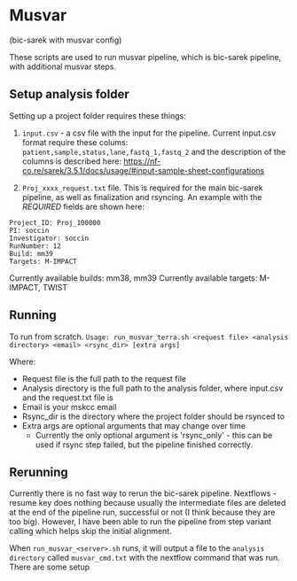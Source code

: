 # Musvar 
(bic-sarek with musvar config)

These scripts are used to run musvar pipeline, which is bic-sarek pipeline, with additional musvar steps.

## Setup analysis folder
Setting up a project folder requires these things:
1. `input.csv` - a csv file with the input for the pipeline. Current input.csv format require these colums: `patient,sample,status,lane,fastq_1,fastq_2` and the description of the columns is described here: https://nf-co.re/sarek/3.5.1/docs/usage/#input-sample-sheet-configurations 

2. `Proj_xxxx_request.txt` file. This is required for the main bic-sarek pipeline, as well as finalization and rsyncing. An example with the *REQUIRED* fields are shown here:
``` 
Project_ID: Proj_100000
PI: soccin
Investigator: soccin
RunNumber: 12
Build: mm39
Targets: M-IMPACT
```
Currently available builds: mm38, mm39
Currently available targets: M-IMPACT, TWIST

## Running

To run from scratch. 
`Usage: run_musvar_terra.sh <request file> <analysis directory> <email> <rsync_dir> [extra args]`

Where:
- Request file is the full path to the request file
- Analysis directory is the full path to the analysis folder, where input.csv and the request.txt file is
- Email is your mskcc email
- Rsync_dir is the directory where the project folder should be rsynced to
- Extra args are optional arguments that may change over time
    - Currently the only optional argument is 'rsync_only' - this can be used if rsync step failed, but the pipeline finished correctly.

## Rerunning

Currently there is no fast way to rerun the bic-sarek pipeline. Nextflows -resume key does nothing because usually the intermediate files are deleted at the end of the pipeline run, successful or not (I think because they are too big). However, I have been able to run the pipeline from step variant calling which helps skip the initial alignment. 

When `run_musvar_<server>.sh` runs, it will output a file to the `analysis directory` called `musvar_cmd.txt` with the nextflow command that was run. There are some setup 